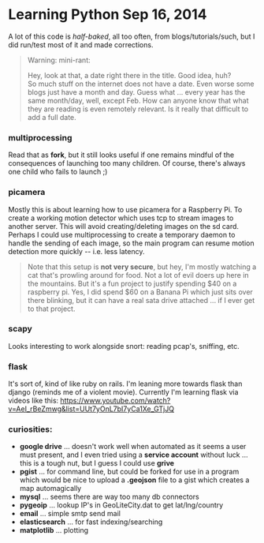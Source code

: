 Learning Python Sep 16, 2014
===============

A lot of this code is *half-baked*, all too often, from blogs/tutorials/such,
but I did run/test most of it and made corrections. 

> Warning: mini-rant:
>
> Hey, look at that, a date right there in the title. 
> Good idea, huh?  
> So much stuff on the internet does not have a date. 
> Even worse some blogs just have a month and day.
> Guess what ... every year has the same month/day, well, except Feb. 
> How can anyone know that what they are reading is even remotely relevant.
> Is it really that difficult to add a full date.

### multiprocessing

Read that as **fork**, but it still looks useful if one remains
mindful of the consequences of launching too many children. Of 
course, there's always one child who fails to launch ;)

### picamera

Mostly this is about learning how to use picamera for a Raspberry Pi. 
To create a working motion detector which uses tcp to stream images to another server.
This will avoid creating/deleting images on the sd card.  Perhaps I could
use multiprocessing to create a temporary daemon to handle the sending of each
image, so the main program can resume motion detection more quickly -- i.e.
less latency.

> Note that this setup is **not very secure**, but hey, I'm mostly watching 
a cat that's prowling around for food.  Not a lot of evil doers up here in 
the mountains. But it's a fun project to justify spending $40 on a raspberry pi.
Yes, I did spend $60 on a Banana Pi which just sits over there blinking, but 
it can have a real sata drive attached ... if I ever get to that project.

### scapy

Looks interesting to work alongside snort: reading pcap's, sniffing, etc.

### flask

It's sort of, kind of like ruby on rails.
I'm leaning more towards flask than django (reminds me of a violent movie).
Currently I'm learning flask via videos like this:
https://www.youtube.com/watch?v=AeI_rBeZmwg&list=UUt7yOnL7bI7yCa1Xe_GTjJQ

### curiosities:

* **google drive** ... doesn't work well when automated as it seems a user must present, and I even tried using a **service account** without luck ... this is a tough nut, but I guess I could use **grive**
* **pgist** ... for command line, but could be forked for use in a program which would be nice to upload a **.geojson** file to a gist which creates a map automagically
* **mysql** ... seems there are way too many db connectors
* **pygeoip** ... lookup IP's in GeoLiteCity.dat to get lat/lng/country
* **email** ... simple smtp send mail
* **elasticsearch** ... for fast indexing/searching
* **matplotlib** ... plotting

